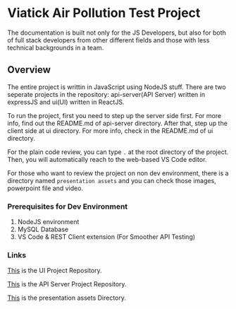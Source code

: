 # Viatick Air Pollution Test Project

The documentation is built not only for the JS Developers, but also for both of full stack developers from other different fields and those with less technical backgrounds in a team.

## Overview

The entire project is writtin in JavaScript using NodeJS stuff. There are two seperate projects in the repository: api-server(API Server) written in expressJS and ui(UI) written in ReactJS.

To run the project, first you need to step up the server side first. For more info, find out the README.md of api-server directory. After that, step up the client side at ui directory. For more info, check in the README.md of ui directory.

For the plain code review, you can type `.` at the root directory of the project. Then, you will automatically reach to the web-based VS Code editor.

For those who want to review the project on non dev environment, there is a directory named `presentation assets` and you can check those images, powerpoint file and video.


### Prerequisites for Dev Environment

1. NodeJS environment
2. MySQL Database
3. VS Code & REST Client extension (For Smoother API Testing)

### Links

[This](https://github.com/KaungZawHtet/viatick-air-pollution-ui) is the UI Project Repository.

[This](https://github.com/KaungZawHtet/viatick-air-pollution-api-server) is the API Server Project Repository.

[This](https://github.com/KaungZawHtet/viatick-air-pollution-project/tree/master/presentation-assets) is the presentation assets Directory.









